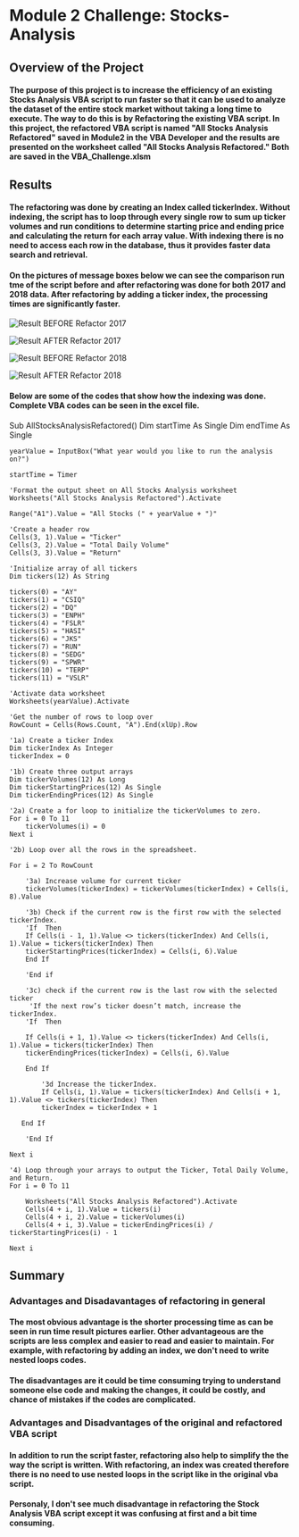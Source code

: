 # **Module 2 Challenge: Stocks-Analysis**

## **Overview of the Project**

#### The purpose of this project is to increase the efficiency of an existing Stocks Analysis VBA script to run faster so that it can be used to analyze the dataset of the entire stock market without taking a long time to execute.  The way to do this is by Refactoring the existing VBA script.  In this project, the refactored VBA script is named "All Stocks Analysis Refactored" saved in Module2 in the VBA Developer and the results are presented on the worksheet called "All Stocks Analysis Refactored."  Both are saved in the VBA_Challenge.xlsm

## **Results**

#### The refactoring was done by creating an Index called tickerIndex.  Without indexing, the script has to loop through every single row to sum up ticker volumes and run conditions to determine starting price and ending price and calculating the return for each array value.  With indexing there is no need to access each row in the database, thus it provides faster data search and retrieval.

#### On the pictures of message boxes below we can see the comparison run tme of the script before and after refactoring was done for both 2017 and 2018 data.  After refactoring by adding a ticker index, the processing times are significantly faster.

![Result BEFORE Refactor 2017](Resources/2017_Not_Refactored.png) 

![Result AFTER Refactor 2017](Resources/VBA_Challenge_2017.png) 

![Result BEFORE Refactor 2018](Resources/2018_Not_Refactored.png) 

![Result AFTER Refactor 2018](Resources/VBA_Challenge_2018.png) 

#### Below are some of the codes that show how the indexing was done.  Complete VBA codes can be seen in the excel file.

Sub AllStocksAnalysisRefactored()
    Dim startTime As Single
    Dim endTime  As Single

    yearValue = InputBox("What year would you like to run the analysis on?")

    startTime = Timer
    
    'Format the output sheet on All Stocks Analysis worksheet
    Worksheets("All Stocks Analysis Refactored").Activate
    
    Range("A1").Value = "All Stocks (" + yearValue + ")"
    
    'Create a header row
    Cells(3, 1).Value = "Ticker"
    Cells(3, 2).Value = "Total Daily Volume"
    Cells(3, 3).Value = "Return"

    'Initialize array of all tickers
    Dim tickers(12) As String
    
    tickers(0) = "AY"
    tickers(1) = "CSIQ"
    tickers(2) = "DQ"
    tickers(3) = "ENPH"
    tickers(4) = "FSLR"
    tickers(5) = "HASI"
    tickers(6) = "JKS"
    tickers(7) = "RUN"
    tickers(8) = "SEDG"
    tickers(9) = "SPWR"
    tickers(10) = "TERP"
    tickers(11) = "VSLR"
    
    'Activate data worksheet
    Worksheets(yearValue).Activate
    
    'Get the number of rows to loop over
    RowCount = Cells(Rows.Count, "A").End(xlUp).Row
    
    '1a) Create a ticker Index
    Dim tickerIndex As Integer
    tickerIndex = 0

    '1b) Create three output arrays
    Dim tickerVolumes(12) As Long
    Dim tickerStartingPrices(12) As Single
    Dim tickerEndingPrices(12) As Single
    
    '2a) Create a for loop to initialize the tickerVolumes to zero.
    For i = 0 To 11
        tickerVolumes(i) = 0
    Next i
        
    '2b) Loop over all the rows in the spreadsheet.
        
    For i = 2 To RowCount
    
        '3a) Increase volume for current ticker
        tickerVolumes(tickerIndex) = tickerVolumes(tickerIndex) + Cells(i, 8).Value
        
        '3b) Check if the current row is the first row with the selected tickerIndex.
        'If  Then
        If Cells(i - 1, 1).Value <> tickers(tickerIndex) And Cells(i, 1).Value = tickers(tickerIndex) Then
        tickerStartingPrices(tickerIndex) = Cells(i, 6).Value
        End If
        
        'End if
        
        '3c) check if the current row is the last row with the selected ticker
         'If the next row’s ticker doesn’t match, increase the tickerIndex.
        'If  Then
      
        If Cells(i + 1, 1).Value <> tickers(tickerIndex) And Cells(i, 1).Value = tickers(tickerIndex) Then
        tickerEndingPrices(tickerIndex) = Cells(i, 6).Value
        
        End If

            '3d Increase the tickerIndex.
            If Cells(i, 1).Value = tickers(tickerIndex) And Cells(i + 1, 1).Value <> tickers(tickerIndex) Then
            tickerIndex = tickerIndex + 1
            
       End If
       
        'End If
    
    Next i
    
    '4) Loop through your arrays to output the Ticker, Total Daily Volume, and Return.
    For i = 0 To 11
        
        Worksheets("All Stocks Analysis Refactored").Activate
        Cells(4 + i, 1).Value = tickers(i)
        Cells(4 + i, 2).Value = tickerVolumes(i)
        Cells(4 + i, 3).Value = tickerEndingPrices(i) / tickerStartingPrices(i) - 1
              
    Next i

## **Summary**

### **Advantages and Disadavantages of refactoring in general**

#### The most obvious advantage is the shorter processing time as can be seen in run time result pictures earlier. Other advantageous are the scripts are less complex and easier to read and easier to maintain.  For example, with refactoring by adding an index, we don't need to write nested loops codes.

#### The disadvantages are it could be time consuming trying to understand someone else code and making the changes, it could be costly, and chance of mistakes if the codes are complicated.

### **Advantages and Disadvantages of the original and refactored VBA script**

#### In addition to run the script faster, refactoring also help to simplify the the way the script is written.  With refactoring, an index was created therefore there is no need to use nested loops in the script like in the original vba script.

#### Personaly, I don't see much disadvantage in refactoring the Stock Analysis VBA script except it was confusing at first and a bit time consuming.

